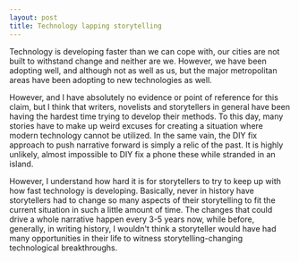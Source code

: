 ```yaml
---
layout: post
title: Technology lapping storytelling
---
```


Technology is developing faster than we can cope with, our cities are not built to withstand change and neither are we. However, we have been adopting well, and although not as well as us, but the major metropolitan areas have been adopting to new technologies as well.

However, and I have absolutely no evidence or point of reference for this claim, but I think that writers, novelists and storytellers in general have been having the hardest time trying to develop their methods. To this day, many stories have to make up weird excuses for creating a situation where modern technology cannot be utilized. In the same vain, the DIY fix approach to push narrative forward is simply a relic of the past. It is highly unlikely, almost impossible to DIY fix a phone these while stranded in an island.

However, I understand how hard it is for storytellers to try to keep up with how fast technology is developing. Basically, never in history have storytellers had to change so many aspects of their storytelling to fit the current situation in such a little amount of time. The changes that could drive a whole narrative happen every 3-5 years now, while before, generally, in writing history, I wouldn't think a storyteller would have had many opportunities in their life to witness storytelling-changing technological breakthroughs.
